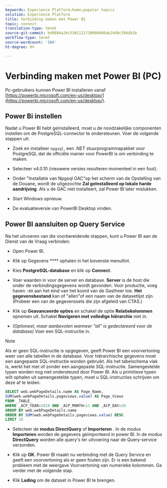 ```yaml
---
keywords: Experience Platform;home;popular topics
solution: Experience Platform
title: Verbinding maken met Power BI
topic: connect
translation-type: tm+mt
source-git-commit: bd9884a24c5301121f30090946ab24d9c394db1b
workflow-type: tm+mt
source-wordcount: '366'
ht-degree: 0%

---
```



# Verbinding maken met Power BI (PC)

Pc-gebruikers kunnen Power BI installeren vanaf [https://powerbi.microsoft.com/en-us/desktop/](https://powerbi.microsoft.com/en-us/desktop/).

## Power Bi instellen

Nadat u Power BI hebt geïnstalleerd, moet u de noodzakelijke componenten instellen om de PostgreSQL-connector te ondersteunen. Voer de volgende stappen uit:

- Zoek en installeer `npgsql`, een .NET stuurprogrammapakket voor PostgreSQL dat de officiële manier voor PowerBI is om verbinding te maken.

- Selecteer v4.0.10 (nieuwere versies resulteren momenteel in een fout).

- Onder &quot;Installatie van Npgsql GAC&quot;op het scherm van de Opstelling van de Douane, wordt de uitgezochte **Zal geïnstalleerd op lokale harde aandrijving**. Als u de GAC niet installeert, zal Power BI later mislukken.

- Start Windows opnieuw.

- De evaluatieversie van PowerBI Desktop vinden.

## Power BI aansluiten op Query Service

Na het uitvoeren van die voorbereidende stappen, kunt u Power BI aan de Dienst van de Vraag verbinden:

- Open Power BI.

- Klik op Gegevens **** ophalen in het bovenste menullint.

- Kies **PostgreSQL-database** en klik op **Connect**.

- Voer waarden in voor de server en database. **Server** is de host die onder de verbindingsgegevens wordt gevonden. Voor productie, voeg haven `:80` aan het eind van het koord van de Gastheer toe. **Het gegevensbestand** kan of &quot;allen&quot;of een naam van de datasetlijst zijn. (Probeer een van de gegevenssets die zijn afgeleid van CTAS.)

- Klik op **Geavanceerde opties** en schakel de optie **Relatiekolommen** opnemen uit. Schakel **Navigeren met volledige hiërarchie** niet in.

- *(Optioneel, maar aanbevolen wanneer &quot;all&quot; is gedeclareerd voor de database)* Voer een SQL-instructie in.

>[!NOTE]
>
>Als er geen SQL-instructie is opgegeven, geeft Power BI een voorvertoning weer van alle tabellen in de database. Voor hiërarchische gegevens moet een aangepaste SQL-instructie worden gebruikt. Als het tabelschema vlak is, werkt het met of zonder een aangepaste SQL-instructie. Samengestelde typen worden nog niet ondersteund door Power BI. Als u primitieve typen wilt ophalen uit samengestelde typen, moet u SQL-instructies schrijven om deze af te leiden.

```sql
SELECT web.webPageDetails.name AS Page_Name, 
SUM(web.webPageDetails.pageviews.value) AS Page_Views 
FROM _TABLE_ 
WHERE _ACP_YEAR=2018 AND _ACP_MONTH=11 AND _ACP_DAY=20 
GROUP BY web.webPageDetails.name 
ORDER BY SUM(web.webPageDetails.pageviews.value) DESC 
LIMIT 10
```

- Selecteer de **modus DirectQuery** of **Importeren** . In de modus **Importeren** worden de gegevens geïmporteerd in power BI. In de modus **DirectQuery** worden alle query&#39;s ter uitvoering naar de Query-service verzonden.

- Klik op **OK**. Power BI maakt nu verbinding met de Query Service en geeft een voorvertoning als er geen fouten zijn. Er is een bekend probleem met de weergave Voorvertoning van numerieke kolommen. Ga verder met de volgende stap.

- Klik **Lading** om de dataset in Power BI te brengen.
